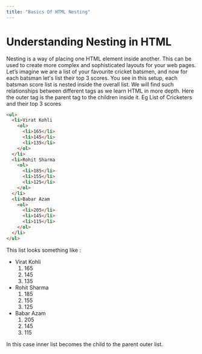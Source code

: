 ```yaml
---
title: "Basics Of HTML Nesting"
---
```


# Understanding Nesting in HTML

Nesting is a way of placing one HTML element inside another. This can be used to create more complex and sophisticated layouts for your web pages. Let’s imagine we are a list of your favourite cricket batsmen, and now for each batsman let's list their top 3 scores. You see in this setup, each batsman score list is nested inside the overall list. We will find such relationships between different tags as we learn HTML in more depth. Here the outer tag is the parent tag to the children inside it.
Eg List of Cricketers and their top 3 scores
```html
<ul>
  <li>Virat Kohli
    <ol>
      <li>165</li>
      <li>145</li>
      <li>135</li>
    </ol>
  </li>
  <li>Rohit Sharma
    <ol>
      <li>185</li>
      <li>155</li>
      <li>125</li>
    </ol>
  </li>
  <li>Babar Azam
    <ol>
      <li>205</li>
      <li>145</li>
      <li>115</li>
    </ol>
  </li>
</ul>
```
This list looks something like :
<ul>
  <li>Virat Kohli
    <ol>
      <li>165</li>
      <li>145</li>
      <li>135</li>
    </ol>
  </li>
  <li>Rohit Sharma
    <ol>
      <li>185</li>
      <li>155</li>
      <li>125</li>
    </ol>
  </li>
  <li>Babar Azam
    <ol>
      <li>205</li>
      <li>145</li>
      <li>115</li>
    </ol>
  </li>
</ul>
In this case inner list becomes the child to the parent outer list.
